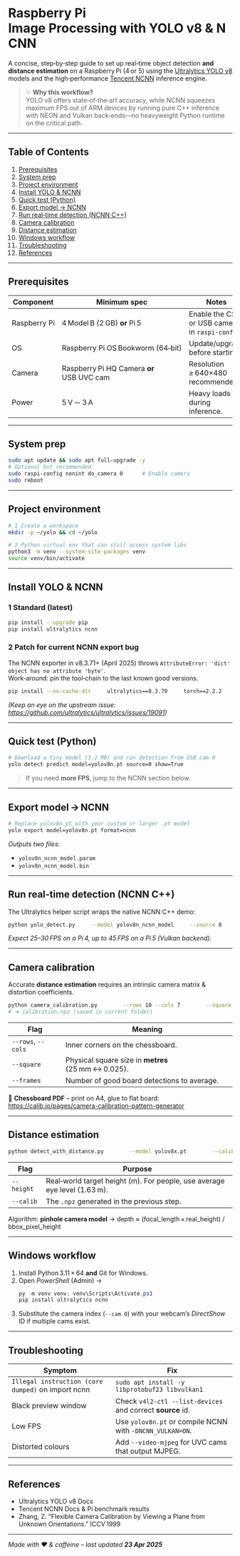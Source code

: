 # Raspberry Pi Image Processing with YOLO v8 & NCNN  
A concise, step‑by‑step guide to set up real‑time object detection **and distance estimation** on a Raspberry Pi (4 or 5) using the [Ultralytics YOLO v8](https://docs.ultralytics.com) models and the high‑performance [Tencent NCNN](https://github.com/Tencent/ncnn) inference engine.

> ✨ **Why this workflow?**  
> YOLO v8 offers state‑of‑the‑art accuracy, while NCNN squeezes maximum FPS out of ARM devices by running pure C++ inference with NEON and Vulkan back‑ends—no heavyweight Python runtime on the critical path.

---

## Table of Contents  
1. [Prerequisites](#prerequisites)  
2. [System prep](#system-prep)  
3. [Project environment](#project-environment)  
4. [Install YOLO & NCNN](#install-yolo--ncnn)  
5. [Quick test (Python)](#quick-test-python)  
6. [Export model → NCNN](#export-model-to-ncnn)  
7. [Run real‑time detection (NCNN C++)](#run-real-time-detection-ncnn-c)  
8. [Camera calibration](#camera-calibration)  
9. [Distance estimation](#distance-estimation)  
10. [Windows workflow](#windows-workflow)  
11. [Troubleshooting](#troubleshooting)  
12. [References](#references)

---

## Prerequisites  
| Component | Minimum spec | Notes |
|-----------|--------------|-------|
| Raspberry Pi | 4 Model B (2 GB) **or** Pi 5 | Enable the CSI or USB camera in `raspi-config`. |
| OS | Raspberry Pi OS Bookworm (64‑bit) | Update/upgrade before starting. |
| Camera | Raspberry Pi HQ Camera **or** USB UVC cam | Resolution ≥ 640×480 recommended. |
| Power | 5 V ⎓ 3 A | Heavy loads during inference. |

---

## System prep  
```bash
sudo apt update && sudo apt full-upgrade -y
# Optional but recommended:
sudo raspi-config nonint do_camera 0      # Enable camera
sudo reboot
```

---

## Project environment  
```bash
# 1 Create a workspace
mkdir -p ~/yolo && cd ~/yolo

# 2 Python virtual env that can still access system libs
python3 -m venv --system-site-packages venv
source venv/bin/activate
```

---

## Install YOLO & NCNN  
### 1 Standard (latest)  
```bash
pip install --upgrade pip
pip install ultralytics ncnn
```

### 2 **Patch for current NCNN export bug**  
The NCNN exporter in v8.3.71+ (April 2025) throws `AttributeError: 'dict' object has no attribute 'byte'`.  
Work‑around: pin the tool‑chain to the last known good versions.  
```bash
pip install --no-cache-dir     ultralytics==8.3.70     torch==2.2.2      torchvision==0.17.2
```
*(Keep an eye on the upstream issue: <https://github.com/ultralytics/ultralytics/issues/19091>)*

---

## Quick test (Python)  
```bash
# Download a tiny model (3.2 MB) and run detection from USB cam 0
yolo detect predict model=yolov8n.pt source=0 show=True
```
> If you need **more FPS**, jump to the NCNN section below.

---

## Export model → NCNN  
```bash
# Replace yolov8n.pt with your custom or larger .pt model
yolo export model=yolov8n.pt format=ncnn
```
*Outputs two files:*  

* `yolov8n_ncnn_model.param`  
* `yolov8n_ncnn_model.bin`

---

## Run real‑time detection (NCNN C++)  
The Ultralytics helper script wraps the native NCNN C++ demo:

```bash
python yolo_detect.py     --model yolov8n_ncnn_model     --source 0     --resolution 640x480
```
*Expect 25–30 FPS on a Pi 4, up to 45 FPS on a Pi 5 (Vulkan backend).*

---

## Camera calibration  
Accurate **distance estimation** requires an intrinsic camera matrix & distortion coefficients.  
```bash
python camera_calibration.py        --rows 10 --cols 7        --square 0.025        --frames 20
# ➜ calibration.npz (saved in current folder)
```
| Flag | Meaning |
|------|---------|
| `--rows`, `--cols` | Inner corners on the chessboard. |
| `--square` | Physical square size in **metres** (25 mm ↔ 0.025). |
| `--frames` | Number of good board detections to average. |

📄 **Chessboard PDF** – print on A4, glue to flat board:  
<https://calib.io/pages/camera-calibration-pattern-generator>

---

## Distance estimation  
```bash
python detect_with_distance.py        --model yolov8x.pt        --calib calibration.npz         --height 1.63        --cam 0
```
| Flag | Purpose |
|------|---------|
| `--height` | Real‑world target height (m). For people, use average eye level (1.63 m). |
| `--calib` | The `.npz` generated in the previous step. |

Algorithm: **pinhole camera model** → depth ≈ (focal_length × real_height) / bbox_pixel_height

---

## Windows workflow  
1. Install Python 3.11 × 64 **and** Git for Windows.  
2. Open *PowerShell* (Admin) →  
   ```powershell
   py -m venv venv; venv\Scripts\Activate.ps1
   pip install ultralytics ncnn
   ```
3. Substitute the camera index (`--cam 0`) with your webcam’s *DirectShow* ID if multiple cams exist.

---

## Troubleshooting  
| Symptom | Fix |
|---------|-----|
| `Illegal instruction (core dumped)` on import ncnn | `sudo apt install -y libprotobuf23 libvulkan1` |
| Black preview window | Check `v4l2-ctl --list-devices` and correct **source** id. |
| Low FPS | Use `yolov8n.pt` or compile NCNN with `-DNCNN_VULKAN=ON`. |
| Distorted colours | Add `--video-mjpeg` for UVC cams that output MJPEG. |

---

## References  
- Ultralytics YOLO v8 Docs  
- Tencent NCNN Docs & Pi benchmark results  
- Zhang, Z. “Flexible Camera Calibration by Viewing a Plane from Unknown Orientations.” ICCV 1999  

---

*Made with ❤️ & caffeine – last updated **23 Apr 2025***  
